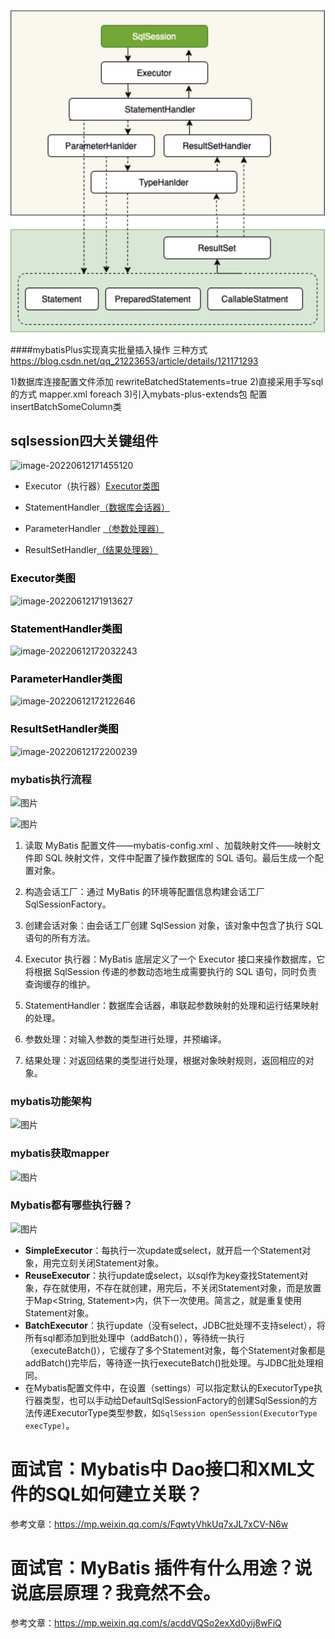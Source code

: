 ![image-20220408164728464](noteImg/image-20220408164728464.png)


####mybatisPlus实现真实批量插入操作 三种方式
https://blog.csdn.net/qq_21223653/article/details/121171293

1)数据库连接配置文件添加 rewriteBatchedStatements=true
2)直接采用手写sql的方式 mapper.xml foreach
3)引入mybats-plus-extends包 配置insertBatchSomeColumn类

## sqlsession四大关键组件

![image-20220612171455120](/Users/madongming/notes/noteImg/image-20220612171455120.png)

- Executor（执行器）[Executor类图](#executor类图)

- StatementHandler[（数据库会话器）](#数据库会话器)
- ParameterHandler [（参数处理器）](#参数处理器)
- ResultSetHandler[（结果处理器）](#结果处理器)

### <a style='color:black' name="executor类图">Executor类图</a> 

![image-20220612171913627](/Users/madongming/notes/noteImg/image-20220612171913627.png)

### <a style='color:black' name="数据库会话器">StatementHandler类图</a>

![image-20220612172032243](/Users/madongming/notes/noteImg/image-20220612172032243.png)

### <a style='color:black' name="参数处理器">ParameterHandler类图</a>

![image-20220612172122646](/Users/madongming/notes/noteImg/image-20220612172122646.png)

### <a style='color:black' name="结果处理器">ResultSetHandler类图</a>

![image-20220612172200239](/Users/madongming/notes/noteImg/image-20220612172200239.png)



### mybatis执行流程

![图片](https://mmbiz.qpic.cn/mmbiz_png/z40lCFUAHpkQ2HfT6YibhB7gDLsT2Grl8Nn9oXiaUQeVXicr09koMpclCXzic3aAkqYkVLQvGdyPlKfWc249mn032g/640?wx_fmt=png&wxfrom=5&wx_lazy=1&wx_co=1)

![图片](https://mmbiz.qpic.cn/mmbiz_png/z40lCFUAHpkQ2HfT6YibhB7gDLsT2Grl8HsgdSUgaG6xIGmvOWmKHCPWeibtNI3uSQ3VCm8WaCpk4icMPk5CpGicuQ/640?wx_fmt=png&wxfrom=5&wx_lazy=1&wx_co=1)

1. 读取 MyBatis 配置文件——mybatis-config.xml 、加载映射文件——映射文件即 SQL 映射文件，文件中配置了操作数据库的 SQL 语句。最后生成一个配置对象。

2. 构造会话工厂：通过 MyBatis 的环境等配置信息构建会话工厂 SqlSessionFactory。

3. 创建会话对象：由会话工厂创建 SqlSession 对象，该对象中包含了执行 SQL 语句的所有方法。

4. Executor 执行器：MyBatis 底层定义了一个 Executor 接口来操作数据库，它将根据 SqlSession 传递的参数动态地生成需要执行的 SQL 语句，同时负责查询缓存的维护。

5. StatementHandler：数据库会话器，串联起参数映射的处理和运行结果映射的处理。

6. 参数处理：对输入参数的类型进行处理，并预编译。

7. 结果处理：对返回结果的类型进行处理，根据对象映射规则，返回相应的对象。

   

### mybatis功能架构

![图片](https://mmbiz.qpic.cn/mmbiz_png/z40lCFUAHpkQ2HfT6YibhB7gDLsT2Grl8iaEHDTuHlcEnrpAgtOeAJDLGoqLbCXmBrgfCknCibvPvLqiahsuT8f1RA/640?wx_fmt=png&wxfrom=5&wx_lazy=1&wx_co=1)



### mybatis获取mapper

![图片](https://mmbiz.qpic.cn/mmbiz_png/z40lCFUAHpkQ2HfT6YibhB7gDLsT2Grl8pmLjuxMZIV6BiadLmLpFQ6DO8FEsu3KBDeW5wvHNs20Bd2gj6bdgW3Q/640?wx_fmt=png&wxfrom=5&wx_lazy=1&wx_co=1)

### Mybatis都有哪些执行器？

![图片](https://mmbiz.qpic.cn/mmbiz_png/z40lCFUAHpkQ2HfT6YibhB7gDLsT2Grl88exP2AvLUpPYPrqnXrCeBjPOPaw3ElNicsWia11rt7jDad6O8SjuWMmA/640?wx_fmt=png&wxfrom=5&wx_lazy=1&wx_co=1)

- **SimpleExecutor**：每执行一次update或select，就开启一个Statement对象，用完立刻关闭Statement对象。
- **ReuseExecutor**：执行update或select，以sql作为key查找Statement对象，存在就使用，不存在就创建，用完后，不关闭Statement对象，而是放置于Map<String, Statement>内，供下一次使用。简言之，就是重复使用Statement对象。
- **BatchExecutor**：执行update（没有select，JDBC批处理不支持select），将所有sql都添加到批处理中（addBatch()），等待统一执行（executeBatch()），它缓存了多个Statement对象，每个Statement对象都是addBatch()完毕后，等待逐一执行executeBatch()批处理。与JDBC批处理相同。
- 在Mybatis配置文件中，在设置（settings）可以指定默认的ExecutorType执行器类型，也可以手动给DefaultSqlSessionFactory的创建SqlSession的方法传递ExecutorType类型参数，如`SqlSession openSession(ExecutorType execType)`。



# 面试官：Mybatis中 Dao接口和XML文件的SQL如何建立关联？

参考文章：https://mp.weixin.qq.com/s/FqwtyVhkUq7xJL7xCV-N6w



# 面试官：MyBatis 插件有什么用途？说说底层原理？我竟然不会。

参考文章：https://mp.weixin.qq.com/s/acddVQSo2exXd0yij8wFiQ